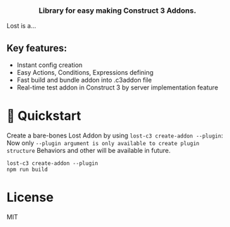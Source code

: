 <div align="center">
  <h3>
    Library for easy making Construct 3 Addons. <br />
  </h3>
</div>

Lost is a...

## Key features:

- Instant config creation
- Easy Actions, Conditions, Expressions defining
- Fast build and bundle addon into .c3addon file
- Real-time test addon in Construct 3 by server implementation feature


# 🚀 Quickstart

Create a bare-bones Lost Addon by using `lost-c3 create-addon --plugin`:
Now only `--plugin argument is only available to create plugin structure`
Behaviors and other will be available in future.

```
lost-c3 create-addon --plugin
npm run build
```

# License

MIT